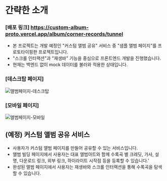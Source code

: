 # 간략한 소개

### [배포 링크] https://custom-album-proto.vercel.app/album/corner-records/tunnel

- 본 프로젝트는 개발 예정인 "커스텀 앨범 공유" 서비스 중 "샘플 앨범 페이지"를 프로토타이핑한 프로젝트입니다.
- "스크롤 인터랙션"과 "재생바" 기능을 중심으로 프론트엔드 개발을 진행했습니다.
- 현재는 백엔드 없이 mock 데이터를 불러와 적용한 상태입니다.

### [데스크탑 페이지]

![앨범페이지-데스크탑](https://github.com/boostksm/custom-album-proto/assets/109154976/c5fb0a82-8959-4165-8fdb-485c4716d549)

### [모바일 페이지]

![앨범페이지-모바일](https://github.com/boostksm/custom-album-proto/assets/109154976/f0ef191a-d460-47fc-b267-18bd4ff4f0a5)

## (예정) 커스텀 앨범 공유 서비스

- 사용자가 커스텀 앨범 페이지를 만들어 공유할 수 있는 서비스입니다.
- 앨범 빌딩 페이지에서 사용자는 대표 앨범아트와 함께 수록곡 별 크레딧, 가사, 설명, 다운로드 링크, 외부 링크, 하이라이트 시작점 등을 등록할 수 있습니다.'
- 완성된 앨범 페이지에서 사용자는 재생바와 스크롤 인터랙션을 통해 수록곡을 탐색할 수 있습니다.
